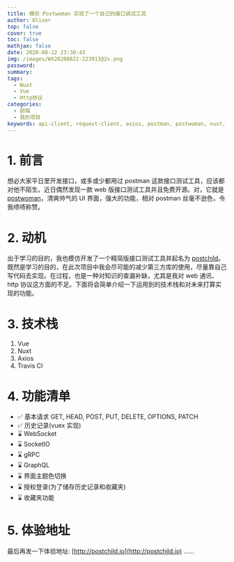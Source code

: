 ```yaml
---
title: 模仿 Postwoman 实现了一个自己的接口调试工具
author: Oliver
top: false
cover: true
toc: false
mathjax: false
date: 2020-08-22 23:30:43
img: /images/WX20200822-223911@2x.png
password:
summary:
tags:
  - Nuxt
  - Vue
  - Http协议
categories:
  - 前端
  - 我的项目
keywords: api-client, request-client, axios, postman, postwoman, nuxt, vue, vuejs, nuxtjs, 代替postman, 接口测试, 接口调试, API测试, 接口调试工具
---
```


# 1. 前言

想必大家平日里开发接口，或多或少都用过 postman 这款接口测试工具，应该都对他不陌生。近日偶然发现一款 web 版接口测试工具并且免费开源。对，它就是 [postwoman](https://postwoman.io/)，清爽帅气的 UI 界面，强大的功能，相对 postman 丝毫不逊色，令我啧啧称赞。

# 2. 动机

出于学习的目的，我也模仿开发了一个精简版接口测试工具并起名为 [postchild](http://postchild.io)。
既然是学习的目的，在此次项目中我会尽可能的减少第三方库的使用，尽量靠自己写代码去实现。在过程，也是一种对知识的查漏补缺，尤其是我对 web 通讯、http 协议这方面的不足。下面将会简单介绍一下运用到的技术栈和对未来打算实现的功能。

# 3. 技术栈

1. Vue
2. Nuxt
3. Axios
4. Travis CI

# 4. 功能清单

- ✅ 基本请求 GET, HEAD, POST, PUT, DELETE, OPTIONS, PATCH
- ✅ 历史记录(vuex 实现)
- ⌛ WebSocket
- ⌛ SocketIO
- ⌛ gRPC
- ⌛ GraphQL
- ⌛ 界面主题色切换
- ⌛ 授权登录(为了储存历史记录和收藏夹)
- ⌛ 收藏夹功能

# 5. 体验地址

最后再发一下体验地址: [http://postchild.io](http://postchild.io)
……
